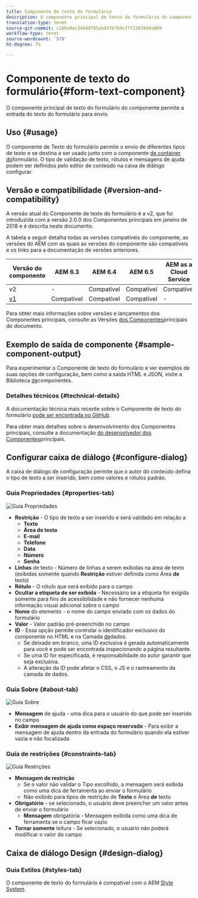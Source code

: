 ```yaml
---
title: Componente de texto do formulário
description: O componente principal de texto do formulário do componente permite a entrada do texto do formulário para envio.
translation-type: tm+mt
source-git-commit: c186e9ec3944d785ab0376769cf7f2307049a809
workflow-type: tm+mt
source-wordcount: '579'
ht-degree: 7%

---
```



# Componente de texto do formulário{#form-text-component}

O componente principal de texto do formulário do componente permite a entrada do texto do formulário para envio.

## Uso {#usage}

O componente de Texto do formulário permite o envio de diferentes tipos de texto e se destina a ser usado junto com o componente [de container do](form-container.md)formulário. O tipo de validação de texto, rótulos e mensagens de ajuda podem ser definidos pelo editor de conteúdo na caixa de diálogo [](#configure-dialog)configurar.

## Versão e compatibilidade {#version-and-compatibility}

A versão atual do Componente de texto do formulário é a v2, que foi introduzida com a versão 2.0.0 dos Componentes principais em janeiro de 2018 e é descrita neste documento.

A tabela a seguir detalha todas as versões compatíveis do componente, as versões do AEM com as quais as versões do componente são compatíveis e os links para a documentação de versões anteriores.

| Versão do componente | AEM 6.3 | AEM 6.4 | AEM 6.5 | AEM as a Cloud Service |
|--- |--- |--- |--- |---|
| v2 | - | Compatível | Compatível | Compatível |
| [v1](/help/components/v1/form-text-v1.md) | Compatível | Compatível | Compatível | - |

Para obter mais informações sobre versões e lançamentos dos Componentes principais, consulte as Versões [dos Componentes](/help/versions.md)principais do documento.

## Exemplo de saída de componente {#sample-component-output}

Para experimentar o Componente de texto do formulário e ver exemplos de suas opções de configuração, bem como a saída HTML e JSON, visite a Biblioteca [de](https://adobe.com/go/aem_cmp_library_form_text)componentes.

### Detalhes técnicos {#technical-details}

A documentação técnica mais recente sobre o Componente de texto do formulário [pode ser encontrada no GitHub](https://adobe.com/go/aem_cmp_tech_form_text_v2).

Para obter mais detalhes sobre o desenvolvimento dos Componentes principais, consulte a documentação [do desenvolvedor dos Componentes](/help/developing/overview.md)principais.

## Configurar caixa de diálogo {#configure-dialog}

A caixa de diálogo de configuração permite que o autor do conteúdo defina o tipo de texto a ser inserido, bem como valores e rótulos padrão.

### Guia Propriedades {#properties-tab}

![Guia Propriedades](/help/assets/form-text-edit-properties.png)

* **Restrição** - O tipo de texto a ser inserido e será validado em relação a
   * **Texto**
   * **Área de texto**
   * **E-mail**
   * **Telefone**
   * **Data**
   * **Número**
   * **Senha**
* **Linhas** de texto - Número de linhas a serem exibidas na área de texto (exibidas somente quando **Restrição** estiver definida como Área **de** texto)
* **Rótulo** - O rótulo que será exibido para o campo
* **Ocultar a etiqueta de ser exibida** - Necessário se a etiqueta for exigida somente para fins de acessibilidade e não fornecer nenhuma informação visual adicional sobre o campo
* **Nome** do elemento - o nome do campo enviado com os dados do formulário
* **Valor** - Valor padrão pré-preenchido no campo
* **ID** - Essa opção permite controlar o identificador exclusivo do componente no HTML e na Camada [de](/help/developing/data-layer/overview.md)dados.
   * Se deixado em branco, uma ID exclusiva é gerada automaticamente para você e pode ser encontrada inspecionando a página resultante.
   * Se uma ID for especificada, é responsabilidade do autor garantir que seja exclusiva.
   * A alteração da ID pode afetar o CSS, o JS e o rastreamento da camada de dados.

### Guia Sobre {#about-tab}

![Guia Sobre](/help/assets/form-text-edit-about.png)

* **Mensagem** de ajuda - uma dica para o usuário do que pode ser inserido no campo
* **Exibir mensagem de ajuda como espaço reservado** - Para exibir a mensagem de ajuda dentro da entrada do formulário quando ela estiver vazia e não focalizada

### Guia de restrições {#constraints-tab}

![Guia Restrições](/help/assets/form-text-edit-constraints.png)

* **Mensagem de restrição**
   * Se o valor não validar o Tipo escolhido, a mensagem será exibida como uma dica de ferramenta ao enviar o formulário
   * Não exibido para tipos de restrição de **Texto** e Área **de** texto
* **Obrigatório** - se selecionado, o usuário deve preencher um valor antes de enviar o formulário
   * **Mensagem** obrigatória - Mensagem exibida como uma dica de ferramenta se o campo ficar vazio
* **Tornar somente** leitura - Se selecionado, o usuário não poderá modificar o valor do campo

## Caixa de diálogo Design {#design-dialog}

### Guia Estilos {#styles-tab}

O componente de texto do formulário é compatível com o AEM [Style System](/help/get-started/authoring.md#component-styling).
